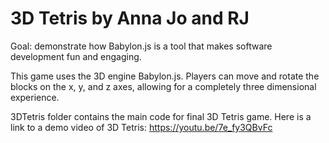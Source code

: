 # 3D Tetris by Anna Jo and RJ
Goal: demonstrate how Babylon.js is a tool that makes software development fun and engaging.

This game uses the 3D engine Babylon.js. Players can move and rotate the blocks on the x, y, and z axes, allowing for a completely three dimensional experience.

3DTetris folder contains the main code for final 3D Tetris game. Here is a link to a demo video of 3D Tetris: https://youtu.be/7e_fy3QBvFc